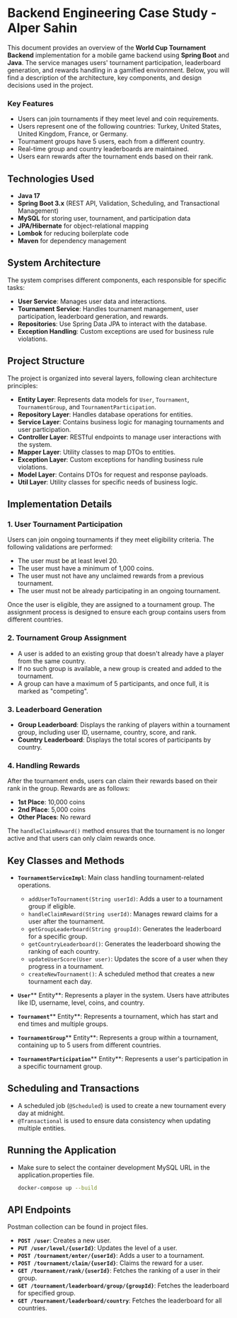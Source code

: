 # Backend Engineering Case Study - Alper Sahin

This document provides an overview of the **World Cup Tournament Backend** implementation for a mobile game backend using **Spring Boot** and **Java**. The service manages users' tournament participation, leaderboard generation, and rewards handling in a gamified environment. Below, you will find a description of the architecture, key components, and design decisions used in the project.

### Key Features

- Users can join tournaments if they meet level and coin requirements.
- Users represent one of the following countries: Turkey, United States, United Kingdom, France, or Germany.
- Tournament groups have 5 users, each from a different country.
- Real-time group and country leaderboards are maintained.
- Users earn rewards after the tournament ends based on their rank.

## Technologies Used

- **Java 17**
- **Spring Boot 3.x** (REST API, Validation, Scheduling, and Transactional Management)
- **MySQL** for storing user, tournament, and participation data
- **JPA/Hibernate** for object-relational mapping
- **Lombok** for reducing boilerplate code
- **Maven** for dependency management

## System Architecture

The system comprises different components, each responsible for specific tasks:

- **User Service**: Manages user data and interactions.
- **Tournament Service**: Handles tournament management, user participation, leaderboard generation, and rewards.
- **Repositories**: Use Spring Data JPA to interact with the database.
- **Exception Handling**: Custom exceptions are used for business rule violations.

## Project Structure

The project is organized into several layers, following clean architecture principles:

- **Entity Layer**: Represents data models for `User`, `Tournament`, `TournamentGroup`, and `TournamentParticipation`.
- **Repository Layer**: Handles database operations for entities.
- **Service Layer**: Contains business logic for managing tournaments and user participation.
- **Controller Layer**: RESTful endpoints to manage user interactions with the system.
- **Mapper Layer**: Utility classes to map DTOs to entities.
- **Exception Layer**: Custom exceptions for handling business rule violations.
- **Model Layer**: Contains DTOs for request and response payloads.
- **Util Layer**: Utility classes for specific needs of business logic.

## Implementation Details

### 1. User Tournament Participation

Users can join ongoing tournaments if they meet eligibility criteria. The following validations are performed:

- The user must be at least level 20.
- The user must have a minimum of 1,000 coins.
- The user must not have any unclaimed rewards from a previous tournament.
- The user must not be already participating in an ongoing tournament.

Once the user is eligible, they are assigned to a tournament group. The assignment process is designed to ensure each group contains users from different countries.

### 2. Tournament Group Assignment

- A user is added to an existing group that doesn't already have a player from the same country.
- If no such group is available, a new group is created and added to the tournament.
- A group can have a maximum of 5 participants, and once full, it is marked as "competing".

### 3. Leaderboard Generation

- **Group Leaderboard**: Displays the ranking of players within a tournament group, including user ID, username, country, score, and rank.
- **Country Leaderboard**: Displays the total scores of participants by country.

### 4. Handling Rewards

After the tournament ends, users can claim their rewards based on their rank in the group. Rewards are as follows:

- **1st Place**: 10,000 coins
- **2nd Place**: 5,000 coins
- **Other Places**: No reward

The `handleClaimReward()` method ensures that the tournament is no longer active and that users can only claim rewards once.

## Key Classes and Methods

- **`TournamentServiceImpl`**: Main class handling tournament-related operations.

    - `addUserToTournament(String userId)`: Adds a user to a tournament group if eligible.
    - `handleClaimReward(String userId)`: Manages reward claims for a user after the tournament.
    - `getGroupLeaderboard(String groupId)`: Generates the leaderboard for a specific group.
    - `getCountryLeaderboard()`: Generates the leaderboard showing the ranking of each country.
    - `updateUserScore(User user)`: Updates the score of a user when they progress in a tournament.
    - `createNewTournament()`: A scheduled method that creates a new tournament each day.

- **`User`**** Entity**: Represents a player in the system. Users have attributes like ID, username, level, coins, and country.

- **`Tournament`**** Entity**: Represents a tournament, which has start and end times and multiple groups.

- **`TournamentGroup`**** Entity**: Represents a group within a tournament, containing up to 5 users from different countries.

- **`TournamentParticipation`**** Entity**: Represents a user's participation in a specific tournament group.

## Scheduling and Transactions

- A scheduled job (`@Scheduled`) is used to create a new tournament every day at midnight.
- `@Transactional` is used to ensure data consistency when updating multiple entities.

## Running the Application
- Make sure to select the container development MySQL URL in the application.properties file.
   ```sh
   docker-compose up --build
   ```

## API Endpoints
Postman collection can be found in project files.
- **`POST /user`**: Creates a new user.
- **`PUT /user/level/{userId}`**: Updates the level of a user.
- **`POST /tournament/enter/{userId}`**: Adds a user to a tournament.
- **`POST /tournament/claim/{userId}`**: Claims the reward for a user.
- **`GET /tournament/rank/{userId}`**: Fetches the ranking of a user in their group.
- **`GET /tournament/leaderboard/group/{groupId}`**: Fetches the leaderboard for specified group.
- **`GET /tournament/leaderboard/country`**: Fetches the leaderboard for all countries.
